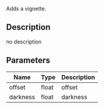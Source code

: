 Adds a vignette.



## Description
no description
## Parameters

<table>
<thead>
	<tr>
		<th>Name</th>
		<th>Type</th>
		<th>Description</th>
	</tr>
</thead>
<tr>
	<td>offset</td>
	<td><div class='bg-yellow-800 px-2 py-px text-white rounded-sm'>float</div></td>
	<td>offset</td>
</tr>
<tr>
	<td>darkness</td>
	<td><div class='bg-yellow-800 px-2 py-px text-white rounded-sm'>float</div></td>
	<td>darkness</td>
</tr>
</table>